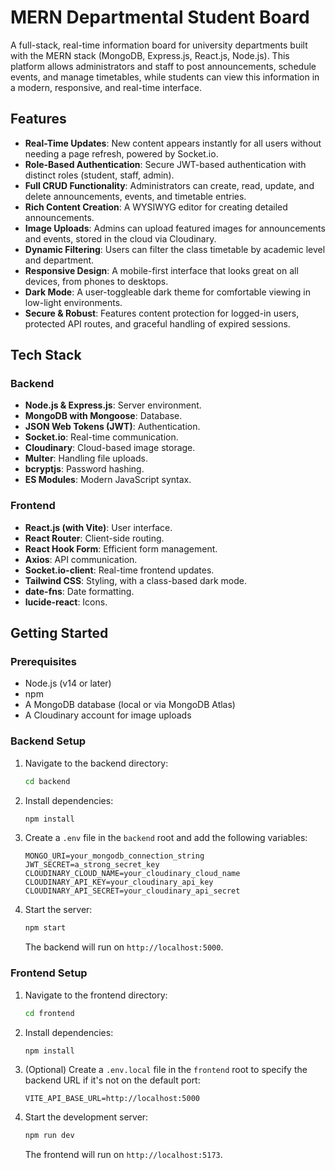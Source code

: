 # MERN Departmental Student Board

A full-stack, real-time information board for university departments built with the MERN stack (MongoDB, Express.js, React.js, Node.js). This platform allows administrators and staff to post announcements, schedule events, and manage timetables, while students can view this information in a modern, responsive, and real-time interface.

## Features

- **Real-Time Updates**: New content appears instantly for all users without needing a page refresh, powered by Socket.io.
- **Role-Based Authentication**: Secure JWT-based authentication with distinct roles (student, staff, admin).
- **Full CRUD Functionality**: Administrators can create, read, update, and delete announcements, events, and timetable entries.
- **Rich Content Creation**: A WYSIWYG editor for creating detailed announcements.
- **Image Uploads**: Admins can upload featured images for announcements and events, stored in the cloud via Cloudinary.
- **Dynamic Filtering**: Users can filter the class timetable by academic level and department.
- **Responsive Design**: A mobile-first interface that looks great on all devices, from phones to desktops.
- **Dark Mode**: A user-toggleable dark theme for comfortable viewing in low-light environments.
- **Secure & Robust**: Features content protection for logged-in users, protected API routes, and graceful handling of expired sessions.

## Tech Stack

### Backend

- **Node.js & Express.js**: Server environment.
- **MongoDB with Mongoose**: Database.
- **JSON Web Tokens (JWT)**: Authentication.
- **Socket.io**: Real-time communication.
- **Cloudinary**: Cloud-based image storage.
- **Multer**: Handling file uploads.
- **bcryptjs**: Password hashing.
- **ES Modules**: Modern JavaScript syntax.

### Frontend

- **React.js (with Vite)**: User interface.
- **React Router**: Client-side routing.
- **React Hook Form**: Efficient form management.
- **Axios**: API communication.
- **Socket.io-client**: Real-time frontend updates.
- **Tailwind CSS**: Styling, with a class-based dark mode.
- **date-fns**: Date formatting.
- **lucide-react**: Icons.

## Getting Started

### Prerequisites

- Node.js (v14 or later)
- npm
- A MongoDB database (local or via MongoDB Atlas)
- A Cloudinary account for image uploads

### Backend Setup

1.  Navigate to the backend directory:
    ```bash
    cd backend
    ```
2.  Install dependencies:
    ```bash
    npm install
    ```
3.  Create a `.env` file in the `backend` root and add the following variables:
    ```env
    MONGO_URI=your_mongodb_connection_string
    JWT_SECRET=a_strong_secret_key
    CLOUDINARY_CLOUD_NAME=your_cloudinary_cloud_name
    CLOUDINARY_API_KEY=your_cloudinary_api_key
    CLOUDINARY_API_SECRET=your_cloudinary_api_secret
    ```
4.  Start the server:
    ```bash
    npm start
    ```
    The backend will run on `http://localhost:5000`.

### Frontend Setup

1.  Navigate to the frontend directory:
    ```bash
    cd frontend
    ```
2.  Install dependencies:
    ```bash
    npm install
    ```
3.  (Optional) Create a `.env.local` file in the `frontend` root to specify the backend URL if it's not on the default port:
    ```env
    VITE_API_BASE_URL=http://localhost:5000
    ```
4.  Start the development server:
    ```bash
    npm run dev
    ```
    The frontend will run on `http://localhost:5173`.

